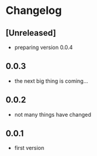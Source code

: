 # Changelog

## [Unreleased]

- preparing version 0.0.4

## 0.0.3

- the next big thing is coming...

## 0.0.2

- not many things have changed

## 0.0.1

- first version
